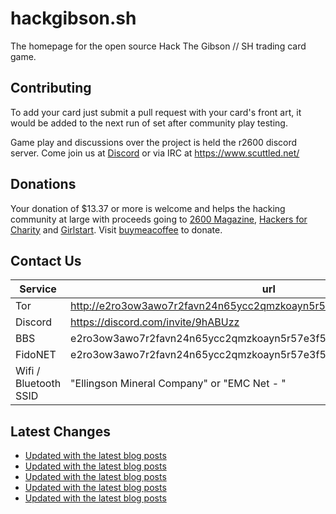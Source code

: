 # hackgibson.sh
The homepage for the open source Hack The Gibson // SH trading card game.


## Contributing

To add your card just submit a pull request with your card's front art, it would be added to the next run of set after community play testing.

Game play and discussions over the project is held the r2600 discord server. Come join us at [Discord](https://discord.com/invite/9hABUzz) or via IRC at https://www.scuttled.net/


## Donations

Your donation of $13.37 or more is welcome and helps the hacking community at large with proceeds going to [2600 Magazine](https://2600.com/), [Hackers for Charity](https://hackersforcharity.org) and [Girlstart](https://girlstart.org).  Visit [buymeacoffee](https://www.buymeacoffee.com/hackgibson.sh) to donate.


## Contact Us

Service | url
-|-
Tor | http://e2ro3ow3awo7r2favn24n65ycc2qmzkoayn5r57e3f56nvjwdcgg32ad.onion
Discord | https://discord.com/invite/9hABUzz
BBS | e2ro3ow3awo7r2favn24n65ycc2qmzkoayn5r57e3f56nvjwdcgg32ad.onion:23
FidoNET | e2ro3ow3awo7r2favn24n65ycc2qmzkoayn5r57e3f56nvjwdcgg32ad.onion:24554
Wifi / Bluetooth SSID | "Ellingson Mineral Company" or "EMC Net - <fidonet address>"

## Latest Changes
<!-- BLOG-POST-LIST:START -->
- [Updated with the latest blog posts](https://github.com/DFW2600/hackgibson.sh/commit/23e68d06cee8e63f2965b58493f1ad5684ab016e)
- [Updated with the latest blog posts](https://github.com/DFW2600/hackgibson.sh/commit/72dd814f6a773813bfdb11301055412109a9b6f1)
- [Updated with the latest blog posts](https://github.com/DFW2600/hackgibson.sh/commit/3c67e0784d27f9abc277139498eda4a43cfc6bec)
- [Updated with the latest blog posts](https://github.com/DFW2600/hackgibson.sh/commit/095f470710bc29706c9856a2fad428e5dfb12aca)
- [Updated with the latest blog posts](https://github.com/DFW2600/hackgibson.sh/commit/beaa9f01eb3ed71c15ca479a29e10a675f5a1f56)
<!-- BLOG-POST-LIST:END -->
